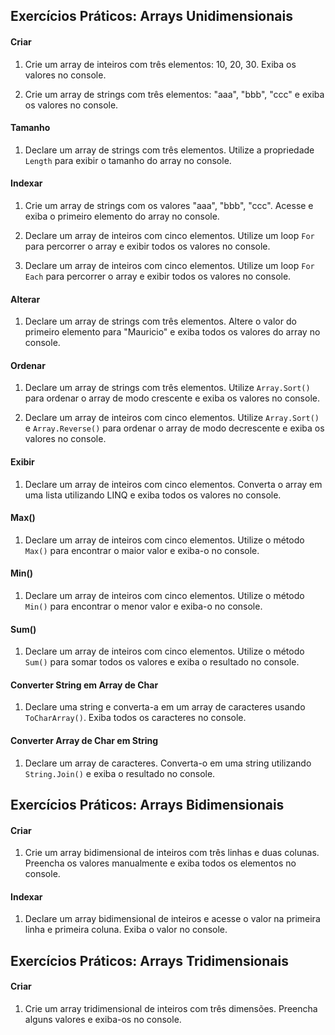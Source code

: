 ## Exercícios Práticos: Arrays Unidimensionais

#### Criar

1. Crie um array de inteiros com três elementos: 10, 20, 30. Exiba os valores no console.

1. Crie um array de strings com três elementos: "aaa", "bbb", "ccc" e exiba os valores no console.

#### Tamanho

1. Declare um array de strings com três elementos. Utilize a propriedade `Length` para exibir o tamanho do array no console.

#### Indexar

1. Crie um array de strings com os valores "aaa", "bbb", "ccc". Acesse e exiba o primeiro elemento do array no console.

1. Declare um array de inteiros com cinco elementos. Utilize um loop `For` para percorrer o array e exibir todos os valores no console.

1. Declare um array de inteiros com cinco elementos. Utilize um loop `For Each` para percorrer o array e exibir todos os valores no console.

#### Alterar

1. Declare um array de strings com três elementos. Altere o valor do primeiro elemento para "Mauricio" e exiba todos os valores do array no console.

#### Ordenar

1. Declare um array de strings com três elementos. Utilize `Array.Sort()` para ordenar o array de modo crescente e exiba os valores no console.

1. Declare um array de inteiros com cinco elementos. Utilize `Array.Sort()` e `Array.Reverse()` para ordenar o array de modo decrescente e exiba os valores no console.

#### Exibir

1. Declare um array de inteiros com cinco elementos. Converta o array em uma lista utilizando LINQ e exiba todos os valores no console.

#### Max()

1. Declare um array de inteiros com cinco elementos. Utilize o método `Max()` para encontrar o maior valor e exiba-o no console.

#### Min()

1. Declare um array de inteiros com cinco elementos. Utilize o método `Min()` para encontrar o menor valor e exiba-o no console.

#### Sum()

1. Declare um array de inteiros com cinco elementos. Utilize o método `Sum()` para somar todos os valores e exiba o resultado no console.

#### Converter String em Array de Char

1. Declare uma string e converta-a em um array de caracteres usando `ToCharArray()`. Exiba todos os caracteres no console.

#### Converter Array de Char em String

1. Declare um array de caracteres. Converta-o em uma string utilizando `String.Join()` e exiba o resultado no console.

## Exercícios Práticos: Arrays Bidimensionais

#### Criar

1. Crie um array bidimensional de inteiros com três linhas e duas colunas. Preencha os valores manualmente e exiba todos os elementos no console.

#### Indexar

1. Declare um array bidimensional de inteiros e acesse o valor na primeira linha e primeira coluna. Exiba o valor no console.

## Exercícios Práticos: Arrays Tridimensionais

#### Criar

1. Crie um array tridimensional de inteiros com três dimensões. Preencha alguns valores e exiba-os no console.

